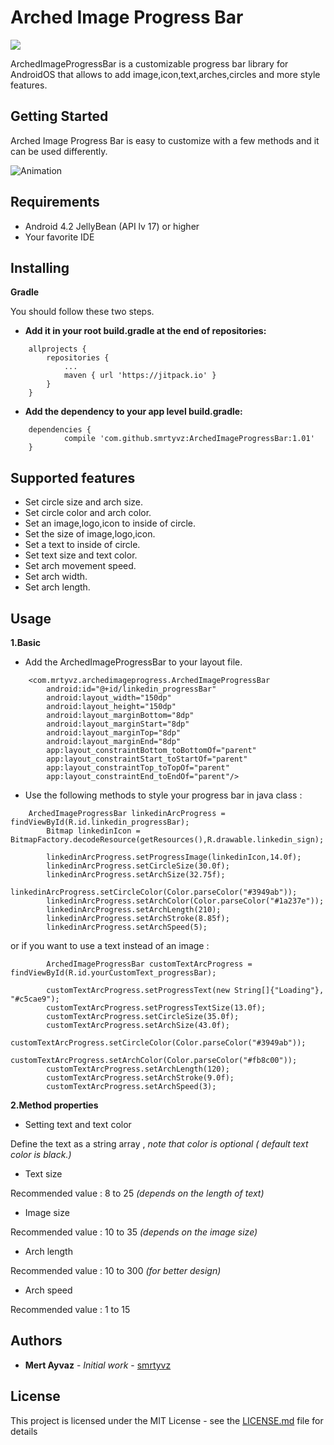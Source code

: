 # Arched Image Progress Bar
[![](https://jitpack.io/v/smrtyvz/ArchedImageProgressBar.svg)](https://jitpack.io/#smrtyvz/ArchedImageProgressBar)

ArchedImageProgressBar is a customizable progress bar library for AndroidOS that allows to add image,icon,text,arches,circles and more style features.

## Getting Started

Arched Image Progress Bar is easy to customize with a few methods and it can be used differently.

![Animation](https://raw.githubusercontent.com/smrtyvz/ArchedImageProgressBar/master/images/lib_example.gif)

## Requirements

* Android 4.2 JellyBean (API lv 17) or higher
* Your favorite IDE

## Installing

**Gradle**

You should follow these two steps.

* **Add it in your root build.gradle at the end of repositories:**

```
	allprojects {
		repositories {
			...
			maven { url 'https://jitpack.io' }
		}
	}
```

* **Add the dependency to your app level build.gradle:**

```
	dependencies {
	        compile 'com.github.smrtyvz:ArchedImageProgressBar:1.01'
	}
```


## Supported features

* Set circle size and arch size.
* Set circle color and arch color.
* Set an image,logo,icon to inside of circle.
* Set the size of image,logo,icon.
* Set a text to inside of circle.
* Set text size and text color.
* Set arch movement speed.
* Set arch width.
* Set arch length.

## Usage

**1.Basic**

* Add the ArchedImageProgressBar to your layout file.

```
    <com.mrtyvz.archedimageprogress.ArchedImageProgressBar
        android:id="@+id/linkedin_progressBar"
        android:layout_width="150dp"
        android:layout_height="150dp"
        android:layout_marginBottom="8dp"
        android:layout_marginStart="8dp"
        android:layout_marginTop="8dp"
        android:layout_marginEnd="8dp"
        app:layout_constraintBottom_toBottomOf="parent"
        app:layout_constraintStart_toStartOf="parent"
        app:layout_constraintTop_toTopOf="parent"
        app:layout_constraintEnd_toEndOf="parent"/>
```
* Use the following methods to style your progress bar in java class :

```
    ArchedImageProgressBar linkedinArcProgress = findViewById(R.id.linkedin_progressBar);
        Bitmap linkedinIcon = BitmapFactory.decodeResource(getResources(),R.drawable.linkedin_sign);

        linkedinArcProgress.setProgressImage(linkedinIcon,14.0f);
        linkedinArcProgress.setCircleSize(30.0f);
        linkedinArcProgress.setArchSize(32.75f);
        linkedinArcProgress.setCircleColor(Color.parseColor("#3949ab"));
        linkedinArcProgress.setArchColor(Color.parseColor("#1a237e"));
        linkedinArcProgress.setArchLength(210);
        linkedinArcProgress.setArchStroke(8.85f);
        linkedinArcProgress.setArchSpeed(5);
```
or if you want to use a text instead of an image : 


```
        ArchedImageProgressBar customTextArcProgress = findViewById(R.id.yourCustomText_progressBar);

        customTextArcProgress.setProgressText(new String[]{"Loading"}, "#c5cae9");
        customTextArcProgress.setProgressTextSize(13.0f);
        customTextArcProgress.setCircleSize(35.0f);
        customTextArcProgress.setArchSize(43.0f);
        customTextArcProgress.setCircleColor(Color.parseColor("#3949ab"));
        customTextArcProgress.setArchColor(Color.parseColor("#fb8c00"));
        customTextArcProgress.setArchLength(120);
        customTextArcProgress.setArchStroke(9.0f);
        customTextArcProgress.setArchSpeed(3);
```

**2.Method properties**

* Setting text and text color

Define the text as a string array , *note that color is optional ( default text color is black.)*

* Text size

Recommended value : 8 to 25 *(depends on the length of text)*

* Image size

Recommended value : 10 to 35 *(depends on the image size)*

* Arch length 

Recommended value : 10 to 300 *(for better design)*

* Arch speed

Recommended value : 1 to 15

## Authors

* **Mert Ayvaz** - *Initial work* - [smrtyvz](https://github.com/smrtyvz)

## License

This project is licensed under the MIT License - see the [LICENSE.md](https://github.com/smrtyvz/ArchedImageProgressBar/blob/master/LICENSE.md) file for details

